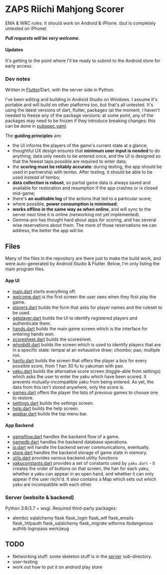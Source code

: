 # ZAPS Riichi Mahjong Scorer

EMA & WRC rules. It should work on Android & iPhone.
(but is completely untested on iPhone)

***Pull requests will be very welcome.***

#### Updates
It's getting to the point where I'll be ready to submit to the Android
store for early access. 

### Dev notes

Written in [Flutter](https://flutter.dev/)/Dart, with the server side in
Python.

I've been editing and building in Android Studio on Windows.
I assume it's portable and will build on other platforms too,
but that's all untested.
It's using the latest versions of dart, flutter, packages (at the
moment, I haven't needed to freeze any of the package versions: at
some point, any of the packages may need to be frozen if they introduce
breaking changes: this can be done in [pubspec.yaml](pubspec.yaml).

The **guiding principles** are:
- the UI informs the players of the game's current state at a glance;
- thoughtful UX design ensures that **minimum user input is needed** to do anything; data only needs to be
entered once, and the UI is designed so that the fewest taps possible
are required to enter data;
- the **scoring must be reliably accurate**: during testing, the app 
should be used in partnership with tembo. After testing, it should be 
able to be used *instead* of tembo;
- **data collection is robust**, so partial game data is always saved and
available for restoration and resumption if the app crashes or is closed
mid-game;
- there's **an auditable log** of the actions that led to a particular 
score;
- where possible, **power consumption is minimised**;
- **works offline in the same way as when online**, and will sync to the 
server next time it is online (networking not yet implemented).
- Gemma-pro has thought hard about apps for scoring, and has several wise
reservations about them. The more of those reservations we can address,
the better the app will be.

## Files
Many of the files in the repository are there just to make the build
work, and were auto-generated by Android Studio & Flutter. Below, I'm
only listing the main program files.

#### App UI

- [main.dart](lib/main.dart) starts everything off.
- [welcome.dart](lib/welcome.dart) is the first screen the user sees 
when they first play the game.
- [players.dart](lib/players.dart) builds the form that asks for player 
names and the ruleset to be used.
- [getplayer.dart](lib/getplayer.dart) builds the UI to identify 
registered players and authenticate them. 
- [hands.dart](lib/hands.dart) builds the main game screen which is the 
interface for entering hands won.
- [scoresheet.dart](lib/scoresheet.dart) builds the scoresheet.
- [whodidit.dart](lib/whodidit.dart) builds the screen which is used to 
identify players that are in a specific state: tempai at an exhaustive 
draw; chombo; pao; multiple ron.
- [hanfu.dart](lib/hanfu.dart) builds the screen that offers the player 
a box for every possible score, from 1 han 30 fu to yakuman with pao.
- [yaku.dart](lib/yaku.dart) builds the alternative score screen
(toggle-able from settings) which asks the user to enter the yaku 
which have been scored. It prevents mutually-incompatible yaku 
from being entered. As yet, the data from this isn't stored 
anywhere, only the score is.
- [games.dart](lib/games.dart) offers the player the lists of previous 
games to choose one to restore.
- [settings.dart](lib/settings.dart) builds the settings screen.
- [help.dart](lib/help.dart) builds the help screen.
- [appbar.dart](lib/appbar.dart) builds the top menu bar.

#### App Backend

- [gameflow.dart](lib/gameflow.dart) handles the backend flow of a game.
- [gamedb.dart](lib/gamedb.dart) handles the backend database operations.
- [io.dart](lib/io.dart) will handle the backend server communications, 
eventually.
- [store.dart](lib/store.dart) handles the backend storage of game state 
in memory.
- [utils.dart](lib/utils.dart) provides various backend utility functions
- [yakuconstants.dart](lib/yakuconstants.dart) provides a set of
constants used by `yaku.dart` - it creates the order of buttons 
on that screen, the han for each yaku, whether a yaku can appear 
in an open hand, and whether it can only appear if the user riichi'd.
It also contains a Map which sets out which yaku are incompatible with
each other. 

### Server (website & backend)

Python 3.6/3.7 + wsgi. Required third-party packages:

- alembic sqlalchemy flask flask_login flask_wtf flask_emails flask_httpauth flask_sqlalchemy flask_migrate wtforms itsdangerous authlib loginpass werkzeug


## TODO

- Networking stuff: some skeleton stuff is in the [server](server/) sub-directory.
- user-testing
- work out how to put it on android play store
